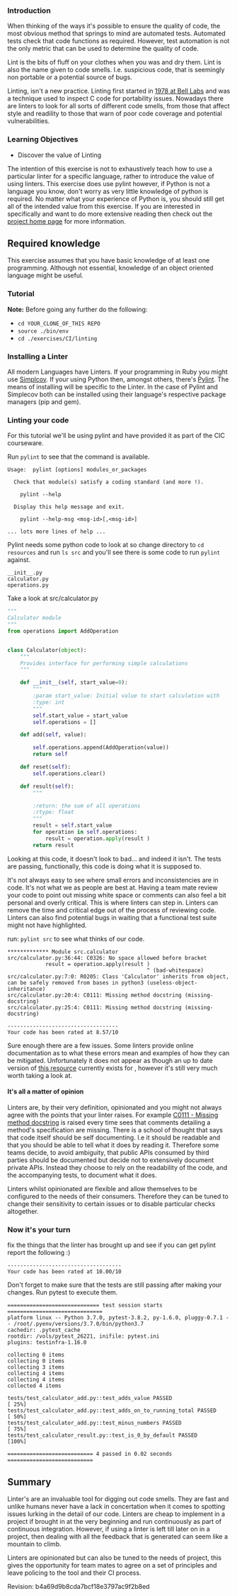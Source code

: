 
### Introduction
When thinking of the ways it's possible to ensure the quality of code, the most obvious method that springs to mind are automated tests. Automated tests check that code functions as required. However, test automation is not the only metric that can be used to determine the quality of code.

Lint is the bits of fluff on your clothes when you was and dry them. Lint is also the name given to code smells. I.e. suspicious code, that is seemingly non portable or a potential source of bugs.

Linting, isn't a new practice. Linting first started in [1978 at Bell Labs](https://en.wikipedia.org/wiki/Lint_(software)) and was a technique used to inspect C code for portability issues. Nowadays there are linters to look for all sorts of different code smells, from those that affect style and readility to those that warn of poor code coverage and potential vulnerabilities.

### Learning Objectives
- Discover the value of Linting

The intention of this exercise is not to exhaustively teach how to use a particular linter for a specific language, rather to introduce the value of using linters. This exercise does use pylint however, if Python is not a language you know, don't worry as very little knowledge of python is required. No matter what your experience of Python is, you should still get all of the intended value from this exercise. If you are interested in  specifically and want to do more extensive reading then check out the [project home page](https://www.pylint.org/) for more information.

## Required knowledge
This exercise assumes that you have basic knowledge of at least one programming. Although not essential, knowledge of an object oriented language might be useful.

### Tutorial
**Note:** Before going any further do the following:
- `cd YOUR_CLONE_OF_THIS REPO`
- `source ./bin/env`
- `cd ./exercises/CI/linting`

### Installing a Linter
All modern Languages have Linters. If your programming in Ruby you might use [Simplcov](https://github.com/colszowka/simplecov). If your using Python then, amongst others, there's [Pylint](https://www.pylint.org/). The means of installing will be specific to the Linter. In the case of Pylint and Simplecov both can be installed using their language's respective package managers (pip and gem).

### Linting your code
For this tutorial we'll be using pylint and have provided it as part of the CIC courseware.

Run `pylint` to see that the command is available.
```
Usage:  pylint [options] modules_or_packages

  Check that module(s) satisfy a coding standard (and more !).

    pylint --help

  Display this help message and exit.

    pylint --help-msg <msg-id>[,<msg-id>]

... lots more lines of help ...
```

Pylint needs some python code to look at so change directory to `cd resources` and run `ls src` and you'll see there is some code to run `pylint` against.
```
__init__.py
calculator.py
operations.py
```


Take a look at src/calculator.py
```PYTHON
"""
Calculator module
"""
from operations import AddOperation


class Calculator(object):
    """
    Provides interface for performing simple calculations
    """

    def __init__(self, start_value=0):
        """
        :param start_value: Initial value to start calculation with
        :type: int
        """
        self.start_value = start_value
        self.operations = []

    def add(self, value):

        self.operations.append(AddOperation(value))
        return self

    def reset(self):
        self.operations.clear()

    def result(self):
        """

        :return: the sum of all operations
        :rtype: float
        """
        result = self.start_value
        for operation in self.operations:
            result = operation.apply(result )
        return result
```

Looking at this code, it doesn't look to bad... and indeed it isn't. The tests are passing, functionally, this code is doing what it is supposed to.

It's not always easy to see where small errors and inconsistencies are in code. It's not what we as people are best at. Having a team mate review your code to point out missing white space or comments can also feel a bit personal and overly critical. This is where linters can step in. Linters can remove the time and critical edge out of the process of reviewing code. Linters can also find potential bugs in waiting that a functional test suite might not have highlighted.

run: `pylint src` to see what  thinks of our code.
```
************* Module src.calculator
src/calculator.py:36:44: C0326: No space allowed before bracket
            result = operation.apply(result )
                                            ^ (bad-whitespace)
src/calculator.py:7:0: R0205: Class 'Calculator' inherits from object, can be safely removed from bases in python3 (useless-object-inheritance)
src/calculator.py:20:4: C0111: Missing method docstring (missing-docstring)
src/calculator.py:25:4: C0111: Missing method docstring (missing-docstring)

-----------------------------------
Your code has been rated at 8.57/10
```

Sure enough there are a few issues. Some linters provide online documentation as to what these errors mean and examples of how they can be mitigated. Unfortunately it does not appear as though an up to date version of [this resource](http://pylint-messages.wikidot.com/all-codes) currently exists for , however it's still very much worth taking a look at.

#### It's all a matter of opinion
Linters are, by their very definition, opinionated and you might not always agree with the points that your linter raises. For example [C0111 - Missing method docstring](http://pylint-messages.wikidot.com/messages:c0111) is raised every time  sees that comments detailing a method's specification are missing. There is a school of thought that says that code itself should be self documenting. I.e it should be readable and that you should be able to tell what it does by reading it. Therefore some teams decide, to avoid ambiguity, that public APIs consumed by third parties should be documented but decide not to extensively document private APIs. Instead they choose to rely on the readability of the code, and the accompanying tests, to document what it does.

Linters whilst opinionated are flexible and allow themselves to be configured to the needs of their consumers. Therefore they can be tuned to change their sensitivity to certain issues or to disable particular checks altogether.

### Now it's your turn
fix the things that the linter has brought up and see if you can get pylint report the following :)

```
------------------------------------
Your code has been rated at 10.00/10
```

Don't forget to make sure that the tests are still passing after making your changes. Run pytest to execute them.
```
============================= test session starts ==============================
platform linux -- Python 3.7.0, pytest-3.8.2, py-1.6.0, pluggy-0.7.1 -- /root/.pyenv/versions/3.7.0/bin/python3.7
cachedir: .pytest_cache
rootdir: /vols/pytest_26221, inifile: pytest.ini
plugins: testinfra-1.16.0
collecting 0 items                                                             collecting 0 items                                                             collecting 3 items                                                             collecting 4 items                                                             collecting 4 items                                                             collected 4 items                                                              

tests/test_calculator_add.py::test_adds_value PASSED                     [ 25%]
tests/test_calculator_add.py::test_adds_on_to_running_total PASSED       [ 50%]
tests/test_calculator_add.py::test_minus_numbers PASSED                  [ 75%]
tests/test_calculator_result.py::test_is_0_by_default PASSED             [100%]

=========================== 4 passed in 0.02 seconds ===========================
```

## Summary
Linter's are an invaluable tool for digging out code smells. They are fast and unlike humans never have a lack in concertation when it comes to spotting issues lurking in the detail of our code. Linters are cheap to implement in a project if brought in at the very beginning and run continuously as part of continuous integration. However, if using a linter is left till later on in a project, then dealing with all the feedback that is generated can seem like a mountain to climb.

Linters are opinionated but can also be tuned to the needs of project, this gives the opportunity for team mates to agree on a set of principles and leave policing to the tool and their CI process.
  

Revision: b4a69d9b8cda7bcf18e3797ac9f2b8ed